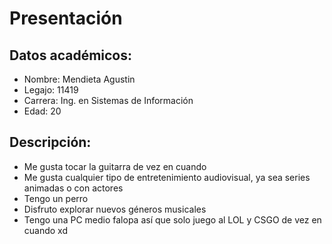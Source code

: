# Presentación
## Datos académicos:
- Nombre: Mendieta Agustin
- Legajo: 11419
- Carrera: Ing. en Sistemas de Información
- Edad: 20
## Descripción:
- Me gusta tocar la guitarra de vez en cuando
- Me gusta cualquier tipo de entretenimiento audiovisual, ya sea series animadas o con actores
- Tengo un perro
- Disfruto explorar nuevos géneros musicales
- Tengo una PC medio falopa así que solo juego al LOL y CSGO de vez en cuando xd
